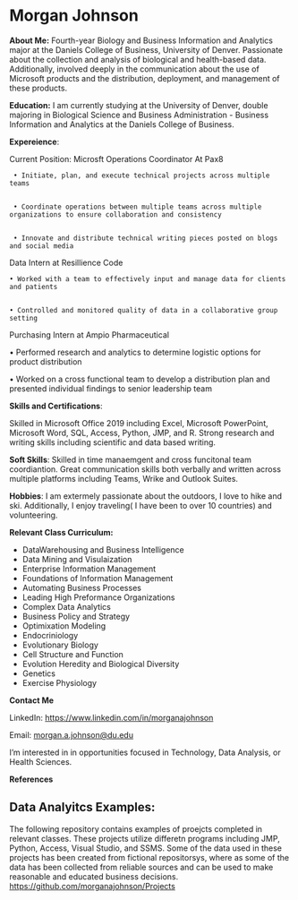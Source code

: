 # Morgan Johnson


**About Me:** Fourth-year Biology and Business Information and Analytics major at the Daniels College of Business, University of
Denver. Passionate about the collection and analysis of biological and health-based data. Additionally, involved deeply in
the communication about the use of Microsoft products and the distribution, deployment, and management of these
products.


**Education:**
I am currently studying at the University of Denver, double majoring in Biological Science and Business Administration - Business Information and Analytics at the Daniels College of Business. 

**Expereience**:

Current Position: Microsft Operations Coordinator At Pax8
  
  
     • Initiate, plan, and execute technical projects across multiple teams
     
     
     • Coordinate operations between multiple teams across multiple organizations to ensure collaboration and consistency


     • Innovate and distribute technical writing pieces posted on blogs and social media
     
     
   Data Intern at Resillience Code
   
   
    • Worked with a team to effectively input and manage data for clients and patients
    
    
    • Controlled and monitored quality of data in a collaborative group setting
    
   Purchasing Intern at Ampio Pharmaceutical
   
   
   • Performed research and analytics to determine logistic options for product distribution
   
   
  • Worked on a cross functional team to develop a distribution plan and presented individual findings to senior leadership team


    
**Skills and Certifications**: 

  Skilled in Microsoft Office 2019 including Excel, Microsoft PowerPoint, Microsoft Word, SQL, Access, Python, JMP, and R. Strong research and writing skills including scientific and data based writing.

**Soft Skills**:
Skilled in time manaemgent and cross funcitonal team coordiantion. Great communication skills both verbally and written across multiple platforms including Teams, Wrike and Outlook Suites. 

**Hobbies**:
I am extermely passionate about the outdoors, I love to hike and ski. Additionally, I enjoy traveling( I have been to over 10 countries) and volunteering.  

**Relevant Class Curriculum:**
- DataWarehousing and Business Intelligence
- Data Mining and Visulaization
- Enterprise Information Management 
- Foundations of Information Management 
- Automating Business Processes
- Leading High Preformance Organizations
- Complex Data Analytics
- Business Policy and Strategy 
- Optimixation Modeling 
- Endocriniology
- Evolutionary Biology
- Cell Structure and Function
- Evolution Heredity and Biological Diversity
- Genetics
- Exercise Physiology

**Contact Me**

LinkedIn: https://www.linkedin.com/in/morganajohnson

Email: morgan.a.johnson@du.edu

I’m interested in in opportunities focused in Technology, Data Analysis, or Health Sciences. 


**References**
  


## **Data Analyitcs Examples:**

The following repository contains examples of proejcts completed in relevant classes. These projects utilize differetn programs including JMP, Python, Access, Visual Studio, and SSMS. Some of the data used in these projects has been created from fictional repositorsys, where as some of the data has been collected from reliable sources and can be used to make reasonable and educated business decisions. 
https://github.com/morganajohnson/Projects


